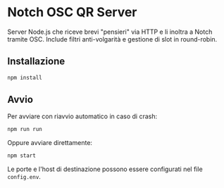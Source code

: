 # Notch OSC QR Server

Server Node.js che riceve brevi "pensieri" via HTTP e li inoltra a Notch tramite OSC. Include filtri anti-volgarità e gestione di slot in round-robin.

## Installazione

```bash
npm install
```

## Avvio

Per avviare con riavvio automatico in caso di crash:

```bash
npm run run
```

Oppure avviare direttamente:

```bash
npm start
```

Le porte e l'host di destinazione possono essere configurati nel file `config.env`.
